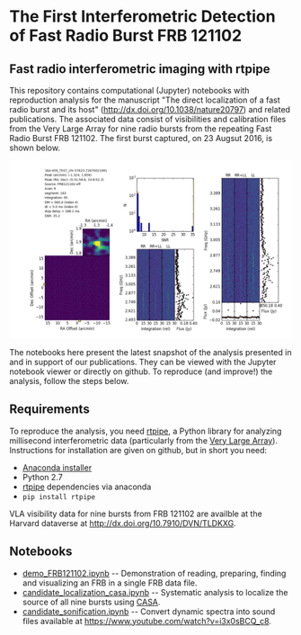 # The First Interferometric Detection of Fast Radio Burst FRB 121102

## Fast radio interferometric imaging with rtpipe

This repository contains computational (Jupyter) notebooks with reproduction analysis for the manuscript "The direct localization of a fast radio burst and its host" (http://dx.doi.org/10.1038/nature20797) and related publications. The associated data consist of visibilities and calibration files from the Very Large Array for nine radio bursts from the repeating Fast Radio Burst FRB 121102. The first burst captured, on 23 Augsut 2016, is shown below.

![First interferometric localization](cands_16A-459_TEST_1hr.57623.72670021991_sc6-seg163-i95-dm4-dt0.png)

The notebooks here present the latest snapshot of the analysis presented in and in support of our publications. They can be viewed with the Jupyter notebook viewer or directly on github. To reproduce (and improve!) the analysis, follow the steps below.


## Requirements

To reproduce the analysis, you need [rtpipe](https://github.com/caseyjlaw/rtpipe), a Python library for analyzing millisecond interferometric data (particularly from the [Very Large Array](https://science.nrao.edu/facilities/vla)). Instructions for installation are given on github, but in short you need:

- [Anaconda installer](https://www.continuum.io/downloads)
- Python 2.7
- [rtpipe](https://github.com/caseyjlaw/rtpipe) dependencies via anaconda
- `pip install rtpipe`

VLA visibility data for nine bursts from FRB 121102 are availble at the Harvard dataverse at http://dx.doi.org/10.7910/DVN/TLDKXG.

## Notebooks

- [demo_FRB121102.ipynb](https://github.com/caseyjlaw/FRB121102/blob/master/demo_FRB121102.ipynb) -- Demonstration of reading, preparing, finding and visualizing an FRB in a single FRB data file.
- [candidate_localization_casa.ipynb](https://github.com/caseyjlaw/FRB121102/blob/master/candidate_localization_casa.ipynb) -- Systematic analysis to localize the source of all nine bursts using [CASA](http://casa.nrao.edu).
- [candidate_sonification.ipynb](https://github.com/caseyjlaw/FRB121102/blob/master/candidate_sonification.ipynb) -- Convert dynamic spectra into sound files available at https://www.youtube.com/watch?v=i3x0sBCQ_c8.
